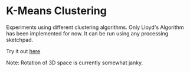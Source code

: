 # K-Means Clustering

Experiments using different clustering algorithms. Only Lloyd's Algorithm has been implemented for now. It can be run using any processing sketchpad.

Try it out [here](https://lucalanzendoerfer.com/processing/lloyd.html)

Note: Rotation of 3D space is currently somewhat janky.
